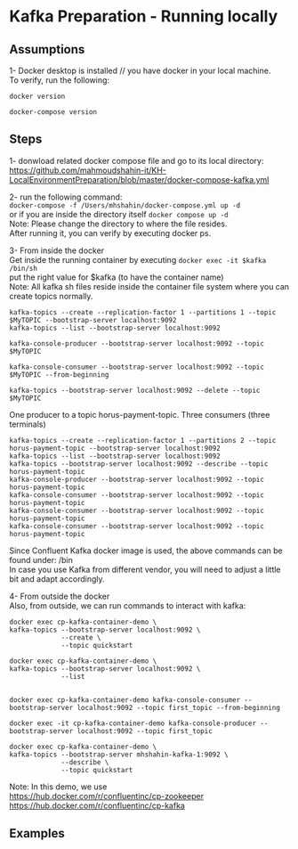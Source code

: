 # Kafka Preparation - Running locally




## Assumptions 
1- Docker desktop is installed // you have docker in your local machine.  
To verify, run the following:  
```
docker version  

docker-compose version   
```




## Steps
1- donwload related docker compose file and go to its local directory:  
https://github.com/mahmoudshahin-it/KH-LocalEnvironmentPreparation/blob/master/docker-compose-kafka.yml  

2- run the following command:  
```docker-compose -f /Users/mhshahin/docker-compose.yml up -d  ```   
or if you are inside the directory itself ``` docker compose up -d ```   
Note: Please change the directory to where the file resides.  
After running it, you can verify by executing docker ps. 

3- From inside the docker  
Get inside the running container by executing ```docker exec -it $kafka /bin/sh  ```  
put the right value for $kafka (to have the container name)  
Note: All kafka sh files reside inside the container file system where you can create topics normally.  

```kafka-topics --create --replication-factor 1 --partitions 1 --topic $MyTOPIC --bootstrap-server localhost:9092  ```  
```kafka-topics --list --bootstrap-server localhost:9092  ```  

``` kafka-console-producer --bootstrap-server localhost:9092 --topic $MyTOPIC ```

``` kafka-console-consumer --bootstrap-server localhost:9092 --topic $MyTOPIC --from-beginning ```

``` kafka-topics --bootstrap-server localhost:9092 --delete --topic $MyTOPIC ```


One producer to a topic horus-payment-topic.
Three consumers (three terminals)
```
kafka-topics --create --replication-factor 1 --partitions 2 --topic horus-payment-topic --bootstrap-server localhost:9092   
kafka-topics --list --bootstrap-server localhost:9092  
kafka-topics --bootstrap-server localhost:9092 --describe --topic horus-payment-topic   
kafka-console-producer --bootstrap-server localhost:9092 --topic horus-payment-topic
kafka-console-consumer --bootstrap-server localhost:9092 --topic horus-payment-topic
kafka-console-consumer --bootstrap-server localhost:9092 --topic horus-payment-topic
kafka-console-consumer --bootstrap-server localhost:9092 --topic horus-payment-topic
```

Since Confluent Kafka docker image is used, the above commands can be found under: /bin  
In case you use Kafka from different vendor, you will need to adjust a little bit and adapt accordingly.

4- From outside the docker  
Also, from outside, we can run commands to interact with kafka:  

```
docker exec cp-kafka-container-demo \
kafka-topics --bootstrap-server localhost:9092 \
             --create \
             --topic quickstart  
```             
             
```
docker exec cp-kafka-container-demo \
kafka-topics --bootstrap-server localhost:9092 \
             --list  
             
 ```
 
 ```
 docker exec cp-kafka-container-demo kafka-console-consumer --bootstrap-server localhost:9092 --topic first_topic --from-beginning
 
 ```
 
 ```
 docker exec -it cp-kafka-container-demo kafka-console-producer --bootstrap-server localhost:9092 --topic first_topic

 ```
 
```
docker exec cp-kafka-container-demo \
kafka-topics --bootstrap-server mhshahin-kafka-1:9092 \
             --describe \
             --topic quickstart

```
  
  Note: In this demo, we use   
  https://hub.docker.com/r/confluentinc/cp-zookeeper  
  https://hub.docker.com/r/confluentinc/cp-kafka  
  
## Examples 
